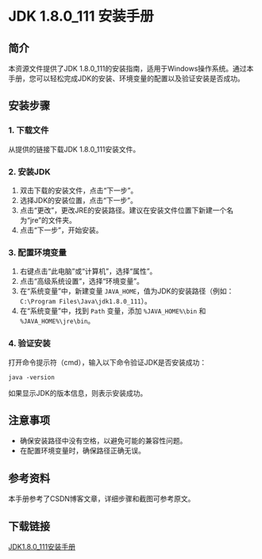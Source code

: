 # JDK 1.8.0_111 安装手册

## 简介
本资源文件提供了JDK 1.8.0_111的安装指南，适用于Windows操作系统。通过本手册，您可以轻松完成JDK的安装、环境变量的配置以及验证安装是否成功。

## 安装步骤

### 1. 下载文件
从提供的链接下载JDK 1.8.0_111安装文件。

### 2. 安装JDK
1. 双击下载的安装文件，点击“下一步”。
2. 选择JDK的安装位置，点击“下一步”。
3. 点击“更改”，更改JRE的安装路径。建议在安装文件位置下新建一个名为“jre”的文件夹。
4. 点击“下一步”，开始安装。

### 3. 配置环境变量
1. 右键点击“此电脑”或“计算机”，选择“属性”。
2. 点击“高级系统设置”，选择“环境变量”。
3. 在“系统变量”中，新建变量 `JAVA_HOME`，值为JDK的安装路径（例如：`C:\Program Files\Java\jdk1.8.0_111`）。
4. 在“系统变量”中，找到 `Path` 变量，添加 `%JAVA_HOME%\bin` 和 `%JAVA_HOME%\jre\bin`。

### 4. 验证安装
打开命令提示符（cmd），输入以下命令验证JDK是否安装成功：
```
java -version
```
如果显示JDK的版本信息，则表示安装成功。

## 注意事项
- 确保安装路径中没有空格，以避免可能的兼容性问题。
- 在配置环境变量时，确保路径正确无误。

## 参考资料
本手册参考了CSDN博客文章，详细步骤和截图可参考原文。

## 下载链接

[JDK1.8.0_111安装手册](https://pan.quark.cn/s/a6fb5bedf077)